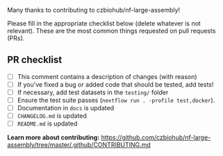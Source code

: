 Many thanks to contributing to czbiohub/nf-large-assembly!

Please fill in the appropriate checklist below (delete whatever is not relevant). These are the most common things requested on pull requests (PRs).

## PR checklist
 - [ ] This comment contains a description of changes (with reason)
 - [ ] If you've fixed a bug or added code that should be tested, add tests!
 - [ ] If necessary, add test datasets in the `testing/` folder
 - [ ] Ensure the test suite passes (`nextflow run . -profile test,docker`).
 - [ ] Documentation in `docs` is updated
 - [ ] `CHANGELOG.md` is updated
 - [ ] `README.md` is updated

**Learn more about contributing:** https://github.com/czbiohub/nf-large-assembly/tree/master/.github/CONTRIBUTING.md
